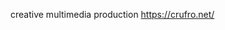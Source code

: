 creative multimedia production
https://crufro.net/


<!---
Crufro/Crufro is a ✨ special ✨ repository because its `README.md` (this file) appears on your GitHub profile.
You can click the Preview link to take a look at your changes.
--->

